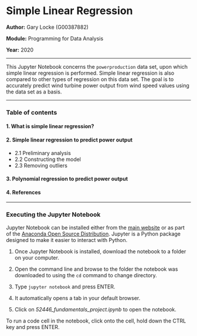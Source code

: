 # Simple Linear Regression

**Author:** Gary Locke (G00387882)

**Module:** Programming for Data Analysis

**Year:** 2020
***

This Jupyter Notebook concerns the ```powerproduction``` data set, upon which simple linear regression is performed. Simple linear regression is also compared to other types of regression on this data set. The goal is to accurately predict wind turbine power output from wind speed values using the data set as a basis.   
***

### Table of contents

#### 1. What is simple linear regression?

#### 2. Simple linear regression to predict power output
- 2.1 Preliminary analysis
- 2.2 Constructing the model
- 2.3 Removing outliers

#### 3. Polynomial regression to predict power output

#### 4. References
***

### Executing the Jupyter Notebook

Jupyter Notebook can be installed either from the [main website](https://jupyter.org/) or as part of the [Anaconda Open Source Distribution](https://www.anaconda.com/products/individual). Jupyter is a Python package designed to make it easier to interact with Python.

1. Once Jupyter Notebook is installed, download the notebook to a folder on your computer.

2. Open the command line and browse to the folder the notebook was downloaded to using the ```cd``` command to change directory.

3. Type ```jupyter notebook``` and press ENTER.

4. It automatically opens a tab in your default browser.

5. Click on *52446_fundamentals_project.ipynb* to open the notebook.

To run a code cell in the notebook, click onto the cell, hold down the CTRL key and press ENTER. 